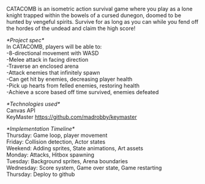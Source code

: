 CATACOMB is an isometric action survival game where you play as a lone knight trapped within the bowels of a cursed dunegon, doomed to be hunted by vengeful spirits.
Survive for as long as you can while you fend off the hordes of the undead and claim the high score!

*\*Project spec\** \
In CATACOMB, players will be able to: \
-8-directional movement with WASD\
-Melee attack in facing direction\
-Traverse an enclosed arena\
-Attack enemies that infinitely spawn\
-Can get hit by enemies, decreasing player health\
-Pick up hearts from felled enemies, restoring health\
-Achieve a score based off time survived, enemies defeated

*\*Technologies used\** \
Canvas API\
KeyMaster https://github.com/madrobby/keymaster

*\*Implementation Timeline\** \
Thursday: Game loop, player movement\
Friday: Collision detection, Actor states\
Weekend: Adding sprites, State animations, Art assets\
Monday: Attacks, Hitbox spawning\
Tuesday: Background sprites, Arena boundaries\
Wednesday: Score system, Game over state, Game restarting\
Thursday: Deploy to github

